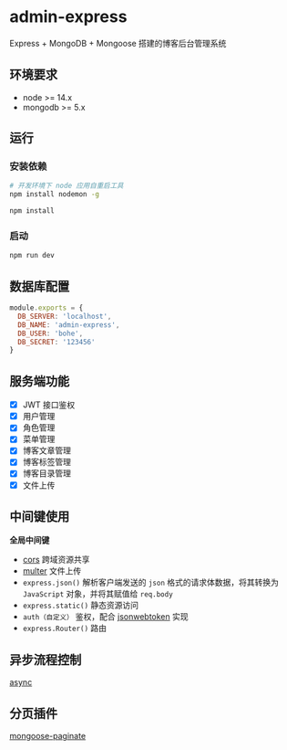 # admin-express

Express + MongoDB + Mongoose 搭建的博客后台管理系统

## 环境要求

- node >= 14.x
- mongodb >= 5.x

## 运行

### 安装依赖

```sh
# 开发环境下 node 应用自重启工具
npm install nodemon -g
```

```sh
npm install
```

### 启动

```sh
npm run dev
```

## 数据库配置

```js
module.exports = {
  DB_SERVER: 'localhost',
  DB_NAME: 'admin-express',
  DB_USER: 'bohe',
  DB_SECRET: '123456'
}
```

## 服务端功能

- [x] JWT 接口鉴权
- [x] 用户管理
- [x] 角色管理
- [x] 菜单管理
- [x] 博客文章管理
- [x] 博客标签管理
- [x] 博客目录管理
- [x] 文件上传

## 中间键使用

**全局中间键**

- [cors](https://www.npmjs.com/package/cors) 跨域资源共享
- [multer](https://www.npmjs.com/package/multer) 文件上传
- `express.json()` 解析客户端发送的 `json` 格式的请求体数据，将其转换为 `JavaScript` 对象，并将其赋值给 `req.body`
- `express.static()` 静态资源访问
- `auth（自定义）` 鉴权，配合 [jsonwebtoken](https://www.npmjs.com/package/jsonwebtoken) 实现
- `express.Router()` 路由

## 异步流程控制

[async](https://www.npmjs.com/package/async)

## 分页插件

[mongoose-paginate](https://www.npmjs.com/package/mongoose-paginate)
